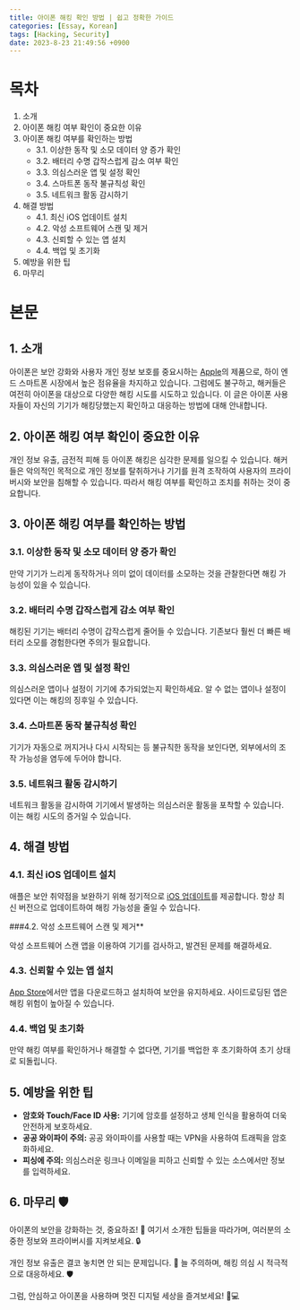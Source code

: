```yaml
---
title: 아이폰 해킹 확인 방법 | 쉽고 정확한 가이드
categories: [Essay, Korean]
tags: [Hacking, Security]
date: 2023-8-23 21:49:56 +0900
---
```

# 목차

1. 소개
2. 아이폰 해킹 여부 확인이 중요한 이유
3. 아이폰 해킹 여부를 확인하는 방법
   - 3.1. 이상한 동작 및 소모 데이터 양 증가 확인
   - 3.2. 배터리 수명 갑작스럽게 감소 여부 확인
   - 3.3. 의심스러운 앱 및 설정 확인
   - 3.4. 스마트폰 동작 불규칙성 확인
   - 3.5. 네트워크 활동 감시하기
4. 해결 방법
   - 4.1. 최신 iOS 업데이트 설치
   - 4.2. 악성 소프트웨어 스캔 및 제거
   - 4.3. 신뢰할 수 있는 앱 설치
   - 4.4. 백업 및 초기화
5. 예방을 위한 팁
6. 마무리

# 본문

## 1. 소개

아이폰은 보안 강화와 사용자 개인 정보 보호를 중요시하는 [Apple](https://apple.com/)의 제품으로, 하이 엔드 스마트폰 시장에서 높은 점유율을 차지하고 있습니다. 그럼에도 불구하고, 해커들은 여전히 아이폰을 대상으로 다양한 해킹 시도를 시도하고 있습니다. 이 글은 아이폰 사용자들이 자신의 기기가 해킹당했는지 확인하고 대응하는 방법에 대해 안내합니다.

## 2. 아이폰 해킹 여부 확인이 중요한 이유 

개인 정보 유출, 금전적 피해 등 아이폰 해킹은 심각한 문제를 일으킬 수 있습니다. 해커들은 악의적인 목적으로 개인 정보를 탈취하거나 기기를 원격 조작하여 사용자의 프라이버시와 보안을 침해할 수 있습니다. 따라서 해킹 여부를 확인하고 조치를 취하는 것이 중요합니다.

## 3. 아이폰 해킹 여부를 확인하는 방법

### 3.1. 이상한 동작 및 소모 데이터 양 증가 확인

만약 기기가 느리게 동작하거나 의미 없이 데이터를 소모하는 것을 관찰한다면 해킹 가능성이 있을 수 있습니다.

### 3.2. 배터리 수명 갑작스럽게 감소 여부 확인

해킹된 기기는 배터리 수명이 갑작스럽게 줄어들 수 있습니다. 기존보다 훨씬 더 빠른 배터리 소모를 경험한다면 주의가 필요합니다.

### 3.3. 의심스러운 앱 및 설정 확인

의심스러운 앱이나 설정이 기기에 추가되었는지 확인하세요. 알 수 없는 앱이나 설정이 있다면 이는 해킹의 징후일 수 있습니다.

### 3.4. 스마트폰 동작 불규칙성 확인

기기가 자동으로 꺼지거나 다시 시작되는 등 불규칙한 동작을 보인다면, 외부에서의 조작 가능성을 염두에 두어야 합니다.

### 3.5. 네트워크 활동 감시하기

네트워크 활동을 감시하여 기기에서 발생하는 의심스러운 활동을 포착할 수 있습니다. 이는 해킹 시도의 증거일 수 있습니다.

## 4. 해결 방법

### 4.1. 최신 iOS 업데이트 설치

애플은 보안 취약점을 보완하기 위해 정기적으로 [iOS 업데이트](https://support.apple.com/ko-kr/HT204204)를 제공합니다. 항상 최신 버전으로 업데이트하여 해킹 가능성을 줄일 수 있습니다.

###4.2. 악성 소프트웨어 스캔 및 제거**

악성 소프트웨어 스캔 앱을 이용하여 기기를 검사하고, 발견된 문제를 해결하세요.

### 4.3. 신뢰할 수 있는 앱 설치

[App Store](https://www.apple.com/kr/app-store/)에서만 앱을 다운로드하고 설치하여 보안을 유지하세요. 사이드로딩된 앱은 해킹 위험이 높아질 수 있습니다.

### 4.4. 백업 및 초기화

만약 해킹 여부를 확인하거나 해결할 수 없다면, 기기를 백업한 후 초기화하여 초기 상태로 되돌립니다.

## 5. 예방을 위한 팁

- **암호와 Touch/Face ID 사용:** 기기에 암호를 설정하고 생체 인식을 활용하여 더욱 안전하게 보호하세요.
- **공공 와이파이 주의:** 공공 와이파이를 사용할 때는 VPN을 사용하여 트래픽을 암호화하세요.
- **피싱에 주의:** 의심스러운 링크나 이메일을 피하고 신뢰할 수 있는 소스에서만 정보를 입력하세요.

## 6. 마무리 🛡️

아이폰의 보안을 강화하는 것, 중요하죠! 🌟 여기서 소개한 팁들을 따라가며, 여러분의 소중한 정보와 프라이버시를 지켜보세요. 🔒

개인 정보 유출은 결코 놓치면 안 되는 문제입니다. 🚫 늘 주의하며, 해킹 의심 시 적극적으로 대응하세요. 🛡️

그럼, 안심하고 아이폰을 사용하며 멋진 디지털 세상을 즐겨보세요! 📱💻